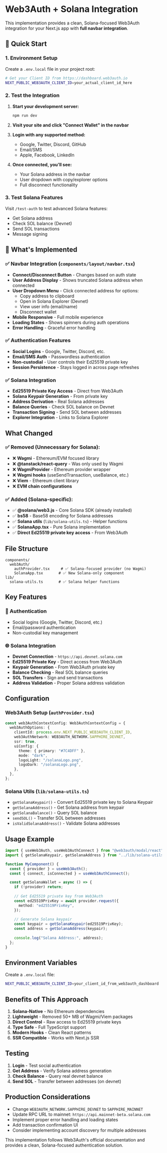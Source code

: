 # Web3Auth + Solana Integration

This implementation provides a clean, Solana-focused Web3Auth integration for your Next.js app with **full navbar integration**.

## 🚀 Quick Start

### 1. Environment Setup

Create a `.env.local` file in your project root:

```bash
# Get your Client ID from https://dashboard.web3auth.io
NEXT_PUBLIC_WEB3AUTH_CLIENT_ID=your_actual_client_id_here
```

### 2. Test the Integration

1. **Start your development server:**
   ```bash
   npm run dev
   ```

2. **Visit your site and click "Connect Wallet" in the navbar**

3. **Login with any supported method:**
   - Google, Twitter, Discord, GitHub
   - Email/SMS
   - Apple, Facebook, LinkedIn

4. **Once connected, you'll see:**
   - Your Solana address in the navbar
   - User dropdown with copy/explorer options
   - Full disconnect functionality

### 3. Test Solana Features

Visit `/test-auth` to test advanced Solana features:
- Get Solana address
- Check SOL balance (Devnet)
- Send SOL transactions
- Message signing

## 🎯 What's Implemented

### ✅ Navbar Integration (`components/layout/navbar.tsx`)
- **Connect/Disconnect Button** - Changes based on auth state
- **User Address Display** - Shows truncated Solana address when connected
- **User Dropdown Menu** - Click connected address for options:
  - Copy address to clipboard
  - Open in Solana Explorer (Devnet)
  - View user info (email/name)
  - Disconnect wallet
- **Mobile Responsive** - Full mobile experience
- **Loading States** - Shows spinners during auth operations
- **Error Handling** - Graceful error handling

### ✅ Authentication Features
- **Social Logins** - Google, Twitter, Discord, etc.
- **Email/SMS Auth** - Passwordless authentication
- **Non-custodial** - User controls their Ed25519 private key
- **Session Persistence** - Stays logged in across page refreshes

### ✅ Solana Integration
- **Ed25519 Private Key Access** - Direct from Web3Auth
- **Solana Keypair Generation** - From private key
- **Address Derivation** - Real Solana addresses
- **Balance Queries** - Check SOL balance on Devnet
- **Transaction Signing** - Send SOL between addresses
- **Explorer Integration** - Links to Solana Explorer

## What Changed

### ✅ Removed (Unnecessary for Solana):
- ❌ **Wagmi** - Ethereum/EVM focused library
- ❌ **@tanstack/react-query** - Was only used by Wagmi
- ❌ **WagmiProvider** - Ethereum provider wrapper
- ❌ **Wagmi hooks** (useSendTransaction, useBalance, etc.)
- ❌ **Viem** - Ethereum client library
- ❌ **EVM chain configurations**

### ✅ Added (Solana-specific):
- ✅ **@solana/web3.js** - Core Solana SDK (already installed)
- ✅ **bs58** - Base58 encoding for Solana addresses
- ✅ **Solana utils** (`lib/solana-utils.ts`) - Helper functions
- ✅ **SolanaApp.tsx** - Pure Solana implementation
- ✅ **Direct Ed25519 private key access** - From Web3Auth

## File Structure

```
components/
  web3Auth/
    authProvider.tsx     # ✅ Solana-focused provider (no Wagmi)
    SolanaApp.tsx       # ✅ New Solana-only component
lib/
  solana-utils.ts       # ✅ Solana helper functions
```

## Key Features

### 🔐 Authentication
- Social logins (Google, Twitter, Discord, etc.)
- Email/password authentication
- Non-custodial key management

### 🌐 Solana Integration
- **Devnet Connection** - `https://api.devnet.solana.com`
- **Ed25519 Private Key** - Direct access from Web3Auth
- **Keypair Generation** - From Web3Auth private key
- **Balance Checking** - Real SOL balance queries
- **SOL Transfers** - Sign and send transactions
- **Address Validation** - Proper Solana address validation

## Configuration

### Web3Auth Setup (`authProvider.tsx`)
```typescript
const web3AuthContextConfig: Web3AuthContextConfig = {
  web3AuthOptions: {
    clientId: process.env.NEXT_PUBLIC_WEB3AUTH_CLIENT_ID,
    web3AuthNetwork: WEB3AUTH_NETWORK.SAPPHIRE_DEVNET,
    ssr: true,
    uiConfig: {
      theme: { primary: "#7C4DFF" },
      mode: "dark",
      logoLight: "/solanaLogo.png",
      logoDark: "/solanaLogo.png",
    },
  },
};
```

### Solana Utils (`lib/solana-utils.ts`)
- `getSolanaKeypair()` - Convert Ed25519 private key to Solana Keypair
- `getSolanaAddress()` - Get Solana address from keypair
- `getSolanaBalance()` - Query SOL balance
- `sendSOL()` - Transfer SOL between addresses
- `isValidSolanaAddress()` - Validate Solana addresses

## Usage Example

```typescript
import { useWeb3Auth, useWeb3AuthConnect } from "@web3auth/modal/react";
import { getSolanaKeypair, getSolanaAddress } from "../lib/solana-utils";

function MyComponent() {
  const { provider } = useWeb3Auth();
  const { connect, isConnected } = useWeb3AuthConnect();

  const getSolanaWallet = async () => {
    if (!provider) return;
    
    // Get Ed25519 private key from Web3Auth
    const ed25519PrivKey = await provider.request({
      method: "ed25519PrivKey",
    });
    
    // Generate Solana keypair
    const keypair = getSolanaKeypair(ed25519PrivKey);
    const address = getSolanaAddress(keypair);
    
    console.log("Solana Address:", address);
  };
}
```

## Environment Variables

Create a `.env.local` file:
```bash
NEXT_PUBLIC_WEB3AUTH_CLIENT_ID=your_client_id_from_web3auth_dashboard
```

## Benefits of This Approach

1. **Solana-Native** - No Ethereum dependencies
2. **Lightweight** - Removed 50+ MB of Wagmi/Viem packages
3. **Direct Control** - Raw access to Ed25519 private keys
4. **Type Safe** - Full TypeScript support
5. **Modern Hooks** - Clean React patterns
6. **SSR Compatible** - Works with Next.js SSR

## Testing

1. **Login** - Test social authentication
2. **Get Address** - Verify Solana address generation
3. **Check Balance** - Query real devnet balance
4. **Send SOL** - Transfer between addresses (on devnet)

## Production Considerations

- Change `WEB3AUTH_NETWORK.SAPPHIRE_DEVNET` to `SAPPHIRE_MAINNET`
- Update RPC URL to mainnet: `https://api.mainnet-beta.solana.com`
- Implement proper error handling and loading states
- Add transaction confirmation UI
- Consider implementing account discovery for multiple addresses

This implementation follows Web3Auth's official documentation and provides a clean, Solana-focused authentication solution.
